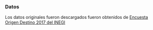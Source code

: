 ### Datos 

Los datos originales fueron descargados fueron obtenidos de
[Encuesta Origen Destino 2017 del INEGI](https://www.inegi.org.mx/programas/eod/2017/)


